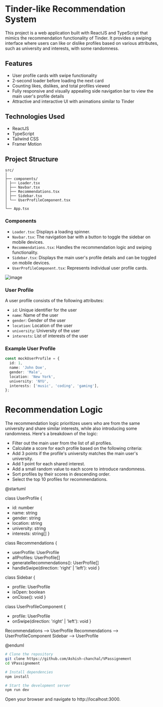 # Tinder-like Recommendation System

This project is a web application built with ReactJS and TypeScript that mimics the recommendation functionality of Tinder. It provides a swiping interface where users can like or dislike profiles based on various attributes, such as university and interests, with some randomness.

## Features

- User profile cards with swipe functionality
- 2-second loader before loading the next card
- Counting likes, dislikes, and total profiles viewed
- Fully responsive and visually appealing side navigation bar to view the main user's profile details
- Attractive and interactive UI with animations similar to Tinder

## Technologies Used

- ReactJS
- TypeScript
- Tailwind CSS
- Framer Motion

## Project Structure
```
src/
│
├── components/
│ ├── Loader.tsx
│ ├── Navbar.tsx
│ ├── Recommendations.tsx
│ ├── Sidebar.tsx
│ └── UserProfileComponent.tsx
│
└── App.tsx
```

### Components

- `Loader.tsx`: Displays a loading spinner.
- `Navbar.tsx`: The navigation bar with a button to toggle the sidebar on mobile devices.
- `Recommendations.tsx`: Handles the recommendation logic and swiping functionality.
- `Sidebar.tsx`: Displays the main user's profile details and can be toggled on mobile devices.
- `UserProfileComponent.tsx`: Represents individual user profile cards.

![image](https://github.com/user-attachments/assets/2d8d2ff5-7299-40b3-beaf-8ea5eedc1392)

### User Profile


A user profile consists of the following attributes:
- `id`: Unique identifier for the user
- `name`: Name of the user
- `gender`: Gender of the user
- `location`: Location of the user
- `university`: University of the user
- `interests`: List of interests of the user

### Example User Profile

```typescript
const mockUserProfile = {
  id: 1,
  name: 'John Doe',
  gender: 'Male',
  location: 'New York',
  university: 'NYU',
  interests: ['music', 'coding', 'gaming'],
};
```
# Recommendation Logic
The recommendation logic prioritizes users who are from the same university and share similar interests, while also introducing some randomness. Here's a breakdown of the logic:

- Filter out the main user from the list of all profiles.
- Calculate a score for each profile based on the following criteria:
- Add 3 points if the profile's university matches the main user's university.
- Add 1 point for each shared interest.
- Add a small random value to each score to introduce randomness.
- Sort profiles by their scores in descending order.
- Select the top 10 profiles for recommendations.

@startuml

class UserProfile {
  - id: number
  - name: string
  - gender: string
  - location: string
  - university: string
  - interests: string[]
}

class Recommendations {
  + userProfile: UserProfile
  + allProfiles: UserProfile[]
  + generateRecommendations(): UserProfile[]
  + handleSwipe(direction: 'right' | 'left'): void
}

class Sidebar {
  + profile: UserProfile
  + isOpen: boolean
  + onClose(): void
}

class UserProfileComponent {
  + profile: UserProfile
  + onSwipe(direction: 'right' | 'left'): void
}

Recommendations --> UserProfile
Recommendations --> UserProfileComponent
Sidebar --> UserProfile

@enduml

 ```bash
# Clone the repository
git clone https://github.com/Ashish-chanchal/VPassignement
cd VPassignement

# Install dependencies
npm install

# Start the development server
npm run dev
```
Open your browser and navigate to http://localhost:3000.
